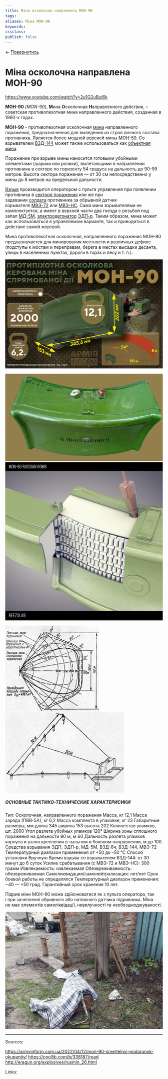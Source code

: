 ```yaml
---
title: Міна осколочна направлена МОН-90
tags:
aliases: Міна МОН-90
keywords:
cssclass:
publish: false
---
```


← [Повернутись](./index.md)

# Міна осколочна направлена МОН-90

https://www.youtube.com/watch?v=2u1G2uBul6k

**МОН-90** *(MON-90)*, **М**ина **О**сколочная **Н**аправленного действия, – советская противопехотная мина направленного действия, созданная в 1960-х годах.

**МОН-90** - противопехотная осколочная [мина](<https://ru.wikipedia.org/wiki/%D0%9C%D0%B8%D0%BD%D0%B0_(%D0%B2%D0%BE%D0%B5%D0%BD%D0%BD%D0%BE%D0%B5_%D0%B4%D0%B5%D0%BB%D0%BE)> "Мина (военное дело)") направленного поражения, предназначенная для выведения из строя личного состава противника. Является более мощной версией мины [МОН-50](https://ru.wikipedia.org/wiki/%D0%9C%D0%9E%D0%9D-50 "МОН-50"). Со взрывателем [ВЗД-144](https://ru.wikipedia.org/w/index.php?title=%D0%92%D0%97%D0%94-144&action=edit&redlink=1 "ВЗД-144 (страница отсутствует)") может также использоваться как [объектная мина](https://ru.wikipedia.org/wiki/%D0%9E%D0%B1%D1%8A%D0%B5%D0%BA%D1%82%D0%BD%D1%8B%D0%B5_%D0%BC%D0%B8%D0%BD%D1%8B "Объектные мины").

Поражение при взрыве мины наносится готовыми убойными элементами (шарики или ролики), вылетающими в направлении противника в секторе по горизонту 54 градуса на дальность до 90-99 метров. Высота сектора поражения — от 30 см непосредственно у мины до 8 метров на предельной дальности.

[Взрыв](https://ru.wikipedia.org/wiki/%D0%92%D0%B7%D1%80%D1%8B%D0%B2 "Взрыв") производится оператором с пульта управления при появлении противника в [секторе поражения](https://ru.wikipedia.org/w/index.php?title=%D0%A1%D0%B5%D0%BA%D1%82%D0%BE%D1%80_%D0%BF%D0%BE%D1%80%D0%B0%D0%B6%D0%B5%D0%BD%D0%B8%D1%8F&action=edit&redlink=1 "Сектор поражения (страница отсутствует)") или же при задевании [солдата](https://ru.wikipedia.org/wiki/%D0%A1%D0%BE%D0%BB%D0%B4%D0%B0%D1%82 "Солдат") противника за обрывной датчик взрывателя [МВЭ-72](https://ru.wikipedia.org/wiki/%D0%9C%D0%92%D0%AD-72 "МВЭ-72") или [МВЭ-НС](https://ru.wikipedia.org/w/index.php?title=%D0%9C%D0%92%D0%AD-%D0%9D%D0%A1&action=edit&redlink=1 "МВЭ-НС (страница отсутствует)"). Сама мина взрывателями не комплектуется, а имеет в верхней части два гнезда с резьбой под запал [МД-5М](https://ru.wikipedia.org/w/index.php?title=%D0%9C%D0%94-5%D0%9C&action=edit&redlink=1 "МД-5М (страница отсутствует)"), [электродетонатор](https://ru.wikipedia.org/wiki/%D0%AD%D0%BB%D0%B5%D0%BA%D1%82%D1%80%D0%BE%D0%B4%D0%B5%D1%82%D0%BE%D0%BD%D0%B0%D1%82%D0%BE%D1%80 "Электродетонатор") [ЭДП-р](<https://ru.wikipedia.org/wiki/%D0%AD%D0%94%D0%9F_(%D0%B4%D0%B5%D1%82%D0%BE%D0%BD%D0%B0%D1%82%D0%BE%D1%80)> "ЭДП (детонатор)"). Таким образом, мина может как использоваться в управляемом варианте, так и приводиться в действие самой жертвой.

Мина противопехотная осколочная, направленного поражения МОН-90 предназначается для минирования местности и различных дефиле (подступы к мостам и переправам, берега в местах высадки десанта, улицы в населенных пунктах, дороги в горах и лесу и т. п.).

![](./assets/mon-90_1.png)

![](./assets/mon-90.png)
![](./assets/mon-90_3.png)

![](./assets/zona.png)
![](./assets/mon-50-zona.png)

##### ОСНОВНЫЕ ТАКТИКО-ТЕХНИЧЕСКИЕ ХАРАКТЕРИСИКИ

Тип: Осколочная, направленного поражения
Масса, кг 12,1
Масса заряда (ПВВ-5А), кг 6,2
Масса комплекта в упаковке, кг 23
Габаритные размеры, мм
длина 345
ширина 153
высота 202
Количество уламков, шт. 2000
Угол разлета убойных уламков 120°
Ширина зоны сплошного поражения на дальности 90 м, м 60
Дальность разлета уламков корпуса и узлов крепления в тыльном и боковом направлении, м до 100
Средства взрывания ЭДП, ЭДП-р, МД-5М, ВЗД-6ч, ВЗД-144, МВЭ-72
Температурный диапазон применения от +50 до –50 °C
Способ установки Вручную
Время взрыва со взрывателем ВЗД-144: от 30 минут до 6 суток
Усилие срабатывания (с МВЭ-72 и МВЭ-НС): 300 грамм
Извлекаемость: извлекаемая
Обезвреживаемость: обезвреживаемая
Самоликвидация/самонейтрализация: нет/нет
Срок боевой работы не определялся
Температурный диапазон применения: −40 — +50 град.
Гарантийный срок хранения 10 лет.

Підрив міни МОН-90 може здійснюватися як з пульта оператора, так і при зачепленні обривного або натяжного датчика підривника. Міна не має елементів самоліквідації, невилучності та необезшкоджуваності.

![](./assets/mon-90_5.png)

---

Sources:

https://armyinform.com.ua/2022/04/12/mon-90-smertelnyj-podarunok-okupantiv/
https://coollib.com/b/338187/read
http://eragun.org/explosives/rusmin_26.html

Links:
